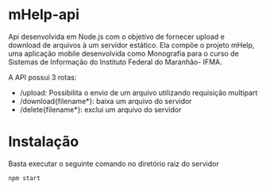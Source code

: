 # mHelp-api

Api desenvolvida em Node.js com o objetivo de fornecer upload e download de arquivos à um servidor estático. Ela compõe o projeto mHelp, uma aplicação mobile desenvolvida como Monografia para o curso de Sistemas de Informação do Instituto Federal do Maranhão- IFMA.

A API possui 3 rotas:

- /upload: Possibilita o envio de um arquivo utilizando requisição multipart
- /download{filename*}: baixa um arquivo do servidor
- /delete{filename*}: exclui um arquivo do servidor

# Instalação

Basta executar o seguinte comando no diretório raiz do servidor

```sh
npm start
```
